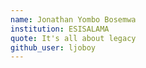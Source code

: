 ```yaml
---
name: Jonathan Yombo Bosemwa
institution: ESISALAMA
quote: It's all about legacy
github_user: ljoboy
---
```

